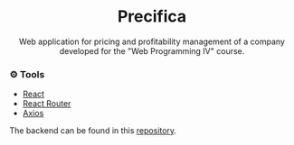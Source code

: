 <h1 align="center">Precifica</h1>
<p  align="center">Web application for pricing and profitability management of a company developed for the "Web Programming IV" course.</p>

### ⚙️ Tools

-   [React](https://pt-br.reactjs.org/)
-   [React Router](https://reactrouter.com/web/guides/quick-start)
-   [Axios](https://github.com/axios/axios)

The backend can be found in this [repository](https://github.com/guilhermesigoli/precifica).
